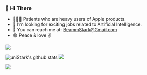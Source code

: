 ### 👋 Hi There
- 👨🏻‍💻 Patients who are heavy users of Apple products.
- 💼 I’m looking for exciting jobs related to Artificial Intelligence.
- 📮 You can reach me at: BeammStark@Gmail.com
- 😄 Peace & love ✌️

[![](https://activity-graph.herokuapp.com/graph?username=uniStark&theme=dracula)](https://github.com/ashutosh00710/github-readme-activity-graph)

![uniStark's github stats](https://github-readme-stats.vercel.app/api?username=uniStark&show_icons=true&theme=tokyonight)    ![](https://github-readme-stats.vercel.app/api/top-langs/?username=uniStark&layout=compact&langs_count=6&theme=tokyonight)

![](https://komarev.com/ghpvc/?username=uniStark&color=blueviolet)
